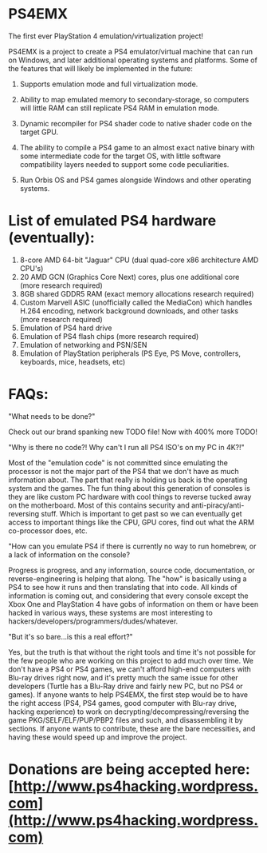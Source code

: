 PS4EMX
======

The first ever PlayStation 4 emulation/virtualization project!

PS4EMX is a project to create a PS4 emulator/virtual machine that can run on Windows, and later additional operating systems and platforms. Some of the features that will likely be implemented in the future:

1. Supports emulation mode and full virtualization mode.

2. Ability to map emulated memory to secondary-storage, so computers will little RAM can still replicate PS4 RAM in emulation mode.

3. Dynamic recompiler for PS4 shader code to native shader code on the target GPU.

4. The ability to compile a PS4 game to an almost exact native binary with some intermediate code for the target OS, with little software compatibility layers needed to support some code peculiarities.

5. Run Orbis OS and PS4 games alongside Windows and other operating systems.

List of emulated PS4 hardware (eventually):
======

1. 8-core AMD 64-bit "Jaguar" CPU (dual quad-core x86 architecture AMD CPU's)
2. 20 AMD GCN (Graphics Core Next) cores, plus one additional core (more research required)
3. 8GB shared GDDR5 RAM (exact memory allocations research required)
4. Custom Marvell ASIC (unofficially called the MediaCon) which handles H.264 encoding, network background downloads, and other tasks (more research required)
5. Emulation of PS4 hard drive
6. Emulation of PS4 flash chips (more research required)
7. Emulation of networking and PSN/SEN
8. Emulation of PlayStation peripherals (PS Eye, PS Move, controllers, keyboards, mice, headsets, etc)

FAQs:
======

"What needs to be done?"

Check out our brand spanking new TODO file! Now with 400% more TODO!

"Why is there no code?! Why can't I run all PS4 ISO's on my PC in 4K?!"

Most of the "emulation code" is not committed since emulating the processor is not the major part of the PS4 that we don't have as much information about. The part that really is holding us back is the operating system and the games. The fun thing about this generation of consoles is they are like custom PC hardware with cool things to reverse tucked away on the motherboard. Most of this contains security and anti-piracy/anti-reversing stuff. Which is important to get past so we can eventually get access to important things like the CPU, GPU cores, find out what the ARM co-processor does, etc.

"How can you emulate PS4 if there is currently no way to run homebrew, or a lack of information on the console?

Progress is progress, and any information, source code, documentation, or reverse-engineering is helping that along. The "how" is basically using a PS4 to see how it runs and then translating that into code. All kinds of information is coming out, and considering that every console except the Xbox One and PlayStation 4 have gobs of information on them or have been hacked in various ways, these systems are most interesting to hackers/developers/programmers/dudes/whatever.

"But it's so bare...is this a real effort?"

Yes, but the truth is that without the right tools and time it's not possible for the few people who are working on this project to add much over time. We don't have a PS4 or PS4 games, we can't afford high-end computers with Blu-ray drives right now, and it's pretty much the same issue for other developers (Turtle has a Blu-Ray drive and fairly new PC, but no PS4 or games). If anyone wants to help PS4EMX, the first step would be to have the right access (PS4, PS4 games, good computer with Blu-ray drive, hacking experience) to work on decrypting/decompressing/reversing the game PKG/SELF/ELF/PUP/PBP2 files and such, and disassembling it by sections. If anyone wants to contribute, these are the bare necessities, and having these would speed up and improve the project.

Donations are being accepted here: [http://www.ps4hacking.wordpress.com](http://www.ps4hacking.wordpress.com)
=